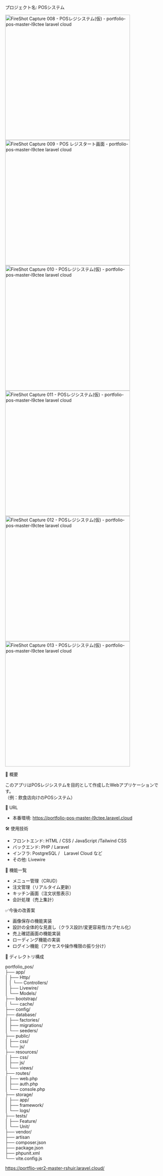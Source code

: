 プロジェクト名: POSシステム


<img width="400" height="400" alt="FireShot Capture 008 - POSレジシステム(仮) -  portfolio-pos-master-l9ctee laravel cloud" src="https://github.com/user-attachments/assets/f49bd21e-c96a-48d7-aac2-da5a3611c4be" />

<img width="400" height="400" alt="FireShot Capture 009 - POS レジスタート画面 -  portfolio-pos-master-l9ctee laravel cloud" src="https://github.com/user-attachments/assets/bf77ac37-bc37-42ce-a0c3-d54b5a86a0c9" />

<img width="400" height="400" alt="FireShot Capture 010 - POSレジシステム(仮) -  portfolio-pos-master-l9ctee laravel cloud" src="https://github.com/user-attachments/assets/28f7df8a-72dc-4e30-82c7-1d99a930e8d1" />

<img width="400" height="400" alt="FireShot Capture 011 - POSレジシステム(仮) -  portfolio-pos-master-l9ctee laravel cloud" src="https://github.com/user-attachments/assets/b0e1413c-62fc-4f27-a2b7-d115773d9cdb" />

<img width="400" height="400" alt="FireShot Capture 012 - POSレジシステム(仮) -  portfolio-pos-master-l9ctee laravel cloud" src="https://github.com/user-attachments/assets/c38a82af-646f-4995-8cd2-d9636d2a0ac4" />

<img width="400" height="400" alt="FireShot Capture 013 - POSレジシステム(仮) -  portfolio-pos-master-l9ctee laravel cloud" src="https://github.com/user-attachments/assets/6d912a76-a02e-4caa-b9a7-656da1ecbf9e" />


📌 概要

このアプリはPOSレジシステムを目的として作成したWebアプリケーションです。  
（例：飲食店向けのPOSシステム）

🔗 URL

- 本番環境: https://portfolio-pos-master-l9ctee.laravel.cloud

🛠 使用技術

- フロントエンド: HTML / CSS / JavaScript /Tailwind CSS
- バックエンド: PHP / Laravel
- インフラ: PostgreSQL /　Laravel Cloud など
- その他: Livewire

🚀 機能一覧

- メニュー管理（CRUD）
- 注文管理（リアルタイム更新）
- キッチン画面（注文状態表示）
- 会計処理（売上集計）

✅今後の改善案

- 画像保存の機能実装
- 設計の全体的な見直し（クラス設計/変更容易性/カプセル化）
- 売上確認画面の機能実装
- ローディング機能の実装
- ログイン機能（アクセスや操作権限の振り分け）

📁 ディレクトリ構成

portfolio_pos/<br>
├── app/<br>
│   ├── Http/<br>
│   │   └── Controllers/<br>
│   ├── Livewire/<br>
│   └── Models/<br>
├── bootstrap/<br>
│   └── cache/<br>
├── config/<br>
├── database/<br>
│   ├── factories/<br>
│   ├── migrations/<br>
│   └── seeders/<br>
├── public/<br>
│   ├── css/<br>
│   └── js/<br>
├── resources/<br>
│   ├── css/<br>
│   ├── js/<br>
│   └── views/<br>
├── routes/<br>
│   ├── web.php<br>
│   ├── auth.php<br>
│   └── console.php<br>
├── storage/<br>
│   ├── app/<br>
│   ├── framework/<br>
│   └── logs/<br>
├── tests/<br>
│   ├── Feature/<br>
│   └── Unit/<br>
├── vendor/<br>
├── artisan<br>
├── composer.json<br>
├── package.json<br>
├── phpunit.xml<br>
└── vite.config.js<br>

https://portflio-ver2-master-rshuir.laravel.cloud/
